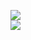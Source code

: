 [![](https://img.shields.io/badge/Made%20With-Github%20Spray-lightgrey.svg?style=for-the-badge&logo=github)](https://github.com/Annihil/github-spray#1995)  
[![](https://i.imgur.com/2DrTn0Z.gif)](https://github.com/Annihil/github-spray)